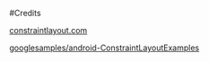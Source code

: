 #Credits

[constraintlayout.com](https://constraintlayout.com/)

[googlesamples/android-ConstraintLayoutExamples](https://github.com/googlesamples/android-ConstraintLayoutExamples)